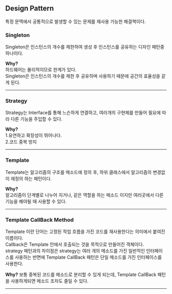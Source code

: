 ## Design Pattern
특정 문맥에서 공통적으로 발생할 수 있는 문제를 재사용 가능한 해결책이다.

### Singleton
Singleton은 인스턴스의 개수를 제한하여 생성 후 인스턴스를 공유하는 디자인 패턴중 하나이다.

**Why?**
<br>
하드웨어는 물리적이므로 한계가 있다.
<br>
Singleton은 인스턴스의 개수를 제한 후 공유하며 사용하기 때문에 공간의 효율성을 같게 된다.
- - -
### Strategy
Strategy는 Interface를 통해 느슨하게 연결하고, 여러개의 구현체를 만들어 필요에 따라 다른 기능을 주입할 수 있다.

**Why?**<br>
1.유연하고 확장성이 뛰어나다.<br>
2.코드 중복 방지
- - -
### Template
Template는 알고리즘의 구조를 메소드에 정의 후, 하위 클래스에서 알고리즘의 변경없이 재정의 하는 패턴이다.

**Why?**<br>
알고리즘이 단계별로 나누어 지거나, 같은 역할을 하는 메소드 이지만 여러곳에서 다른 기능을 해야될 때 사용할 수 있다.  
- - -
### Template CallBack Method
Template 이란 단어는 고정된 작업 흐름을 가진 코드를 재사용한다는 의미에서 붙여진 이름이다.<br>
Callback은 Template 안에서 호출되는 것을 목적으로 만들어진 객체이다.<br>
strategy 패턴과의 차이점은 strategy는 여러 개의 메소드를 가진 일반적인 인터페이스를 사용하는 반면에 Template CallBack 패턴은 단일 메소드를 가진 인터페이스를 사용한다.

**Why?**
보통 중복된 코드를 메소드로 분리할 수 있게 되는데, Template CallBack 패턴을 사용하게되면 메소드 조차도 줄일 수 있다. 
- - - 
